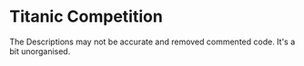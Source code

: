 # Titanic Competition
The Descriptions may not be accurate and removed commented code. It's a bit unorganised. 

